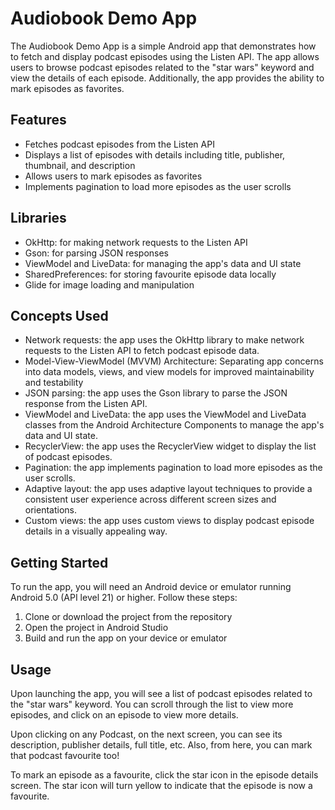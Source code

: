 # Audiobook Demo App


The Audiobook Demo App is a simple Android app that demonstrates how to fetch and display podcast episodes using the Listen API. The app allows users to browse podcast episodes related to the "star wars" keyword and view the details of each episode. Additionally, the app provides the ability to mark episodes as favorites.


## Features

- Fetches podcast episodes from the Listen API
- Displays a list of episodes with details including title, publisher, thumbnail, and description
- Allows users to mark episodes as favorites
- Implements pagination to load more episodes as the user scrolls


## Libraries

- OkHttp: for making network requests to the Listen API
- Gson: for parsing JSON responses
- ViewModel and LiveData: for managing the app's data and UI state
- SharedPreferences: for storing favourite episode data locally
- Glide for image loading and manipulation 


## Concepts Used

- Network requests: the app uses the OkHttp library to make network requests to the Listen API to fetch podcast episode data.
- Model-View-ViewModel (MVVM) Architecture: Separating app concerns into data models, views, and view models for improved maintainability and testability
- JSON parsing: the app uses the Gson library to parse the JSON response from the Listen API.
- ViewModel and LiveData: the app uses the ViewModel and LiveData classes from the Android Architecture Components to manage the app's data and UI state.
- RecyclerView: the app uses the RecyclerView widget to display the list of podcast episodes.
- Pagination: the app implements pagination to load more episodes as the user scrolls.
- Adaptive layout: the app uses adaptive layout techniques to provide a consistent user experience across different screen sizes and orientations.
- Custom views: the app uses custom views to display podcast episode details in a visually appealing way.


## Getting Started

To run the app, you will need an Android device or emulator running Android 5.0 (API level 21) or higher. Follow these steps:

1. Clone or download the project from the repository
2. Open the project in Android Studio
3. Build and run the app on your device or emulator


## Usage

Upon launching the app, you will see a list of podcast episodes related to the "star wars" keyword. You can scroll through the list to view more episodes, and click on an episode to view more details.

Upon clicking on any Podcast, on the next screen, you can see its description,  publisher details, full title, etc. Also, from here, you can mark that podcast favourite too!

To mark an episode as a favourite, click the star icon in the episode details screen. The star icon will turn yellow to indicate that the episode is now a favourite.
